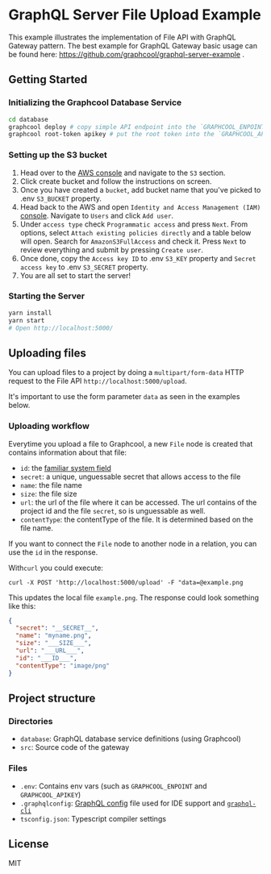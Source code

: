 # GraphQL Server File Upload Example

This example illustrates the implementation of File API with GraphQL Gateway pattern. The best example for GraphQL Gateway basic usage can be found here: https://github.com/graphcool/graphql-server-example .

## Getting Started

### Initializing the Graphcool Database Service
```sh
cd database
graphcool deploy # copy simple API endpoint into the `GRAPHCOOL_ENPOINT` env var in .env
graphcool root-token apikey # put the root token into the `GRAPHCOOL_APIKEY` env var in .env
```

### Setting up the S3 bucket
1. Head over to the [AWS console](http://console.aws.amazon.com/) and navigate to the `S3` section.
2. Click create bucket and follow the instructions on screen.
3. Once you have created a `bucket`, add bucket name that you've picked to .env `S3_BUCKET` property.
4. Head back to the AWS and open `Identity and Access Management (IAM)` [console](https://console.aws.amazon.com/iam). Navigate to `Users` and click `Add user`.
5. Under `access type` check `Programmatic access` and press `Next`. From options, select `Attach existing policies directly` and a table below will open. Search for `AmazonS3FullAccess` and check it. Press `Next` to review everything and submit by pressing `Create user`.
6. Once done, copy the `Access key ID` to .env `S3_KEY` property and `Secret access key` to .env `S3_SECRET` property.
7. You are all set to start the server!

### Starting the Server

```sh
yarn install
yarn start
# Open http://localhost:5000/
```

## Uploading files

You can upload files  to a project by doing a `multipart/form-data` HTTP request to the File API `http://localhost:5000/upload`.

It's important to use the form parameter `data` as seen in the examples below.

### Uploading workflow

Everytime you upload a file to Graphcool, a new `File` node is created that contains information about that file:

* `id`: the [familiar system field](!alias-eiroozae8u#id-field)
* `secret`: a unique, unguessable secret that allows access to the file
* `name`: the file name
* `size`: the file size
* `url`: the url of the file where it can be accessed. The url contains of the project id and the file `secret`, so is unguessable as well.
* `contentType`: the contentType of the file. It is determined based on the file name.

If you want to connect the `File` node to another node in a relation, you can use the `id` in the response.

With`curl` you could execute:

`curl -X POST 'http://localhost:5000/upload' -F "data=@example.png`

This updates the local file `example.png`. The response could look something like this:

```JSON
{
  "secret": "__SECRET__",
  "name": "myname.png",
  "size": "___SIZE___",
  "url": "___URL___",
  "id": "___ID___",
  "contentType": "image/png"
}
```

## Project structure

### Directories

* `database`: GraphQL database service definitions (using Graphcool)
* `src`: Source code of the gateway

### Files

* `.env`: Contains env vars (such as `GRAPHCOOL_ENPOINT` and `GRAPHCOOL_APIKEY`)
* `.graphqlconfig`: [GraphQL config](https://github.com/graphcool/graphql-config) file used for IDE support and [`graphql-cli`](https://github.com/graphcool/graphql-cli)
* `tsconfig.json`: Typescript compiler settings

## License
MIT
